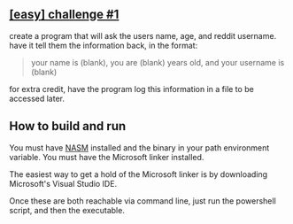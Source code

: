 ## [[easy] challenge #1](https://www.reddit.com/r/dailyprogrammer/comments/pih8x/easy_challenge_1/)
create a program that will ask the users name, age, and reddit username. have it tell them the information back, in the format:

> your name is (blank), you are (blank) years old, and your username is (blank)

for extra credit, have the program log this information in a file to be accessed later.

## How to build and run
You must have [NASM](https://www.nasm.us/) installed and the binary in your path environment variable.
You must have the Microsoft linker installed.

The easiest way to get a hold of the Microsoft linker is by downloading Microsoft's Visual Studio IDE.

Once these are both reachable via command line, just run the powershell script, and then the executable.
